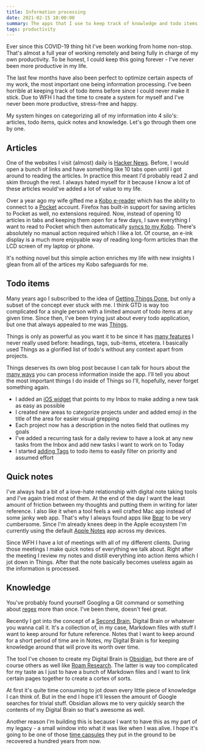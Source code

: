 ```yaml
---
title: Information processing
date: 2021-02-15 10:00:00
summary: The apps that I use to keep track of knowledge and todo items.
tags: productivity
---
```


Ever since this COVID-19 thing hit I've been working from home non-stop. That's almost a full year of working remotely and being fully in charge of my own productivity. To be honest, I could keep this going forever - I've never been more productive in my life.

The last few months have also been perfect to optimize certain aspects of my work, the most important one being information processing. I've been horrible at keeping track of todo items before since I could never make it stick. Due to WFH I had the time to create a system for myself and I've never been more productive, stress-free and happy.

My system hinges on categorizing all of my information into 4 silo's: articles, todo items, quick notes and knowledge. Let's go through them one by one.

## Articles

One of the websites I visit (almost) daily is [Hacker News](https://news.ycombinator.com/). Before, I would open a bunch of links and have something like 10 tabs open until I got around to reading the articles. In practice this meant I'd probably read 2 and skim through the rest. I always hated myself for it because I know a lot of these articles would've added a lot of value to my life.

Over a year ago my wife gifted me a [Kobo e-reader](https://gl.kobobooks.com/collections/all) which has the ability to connect to a [Pocket](https://getpocket.com/) account. Firefox has built-in support for saving articles to Pocket as well, no extensions required. Now, instead of opening 10 articles in tabs and keeping them open for a few days, I save everything I want to read to Pocket which then automatically [syncs to my Kobo](https://help.getpocket.com/article/1006-getting-started-with-kobo). There's absolutely no manual action required which I like a lot. Of course, an e-ink display is a much more enjoyable way of reading long-form articles than the LCD screen of my laptop or phone.

It's nothing novel but this simple action enriches my life with new insights I glean from all of the artices my Kobo safeguards for me.

## Todo items

Many years ago I subscribed to the idea of [Getting Things Done](https://gettingthingsdone.com/), but only a subset of the concept ever stuck with me. I think GTD is way too complicated for a single person with a limited amount of todo items at any given time. Since then, I've been trying just about every todo application, but one that always appealed to me was [Things](https://culturedcode.com/things/).

Things is only as powerful as you want it to be since it has [many features](https://culturedcode.com/things/guide/) I never really used before: headings, tags, sub-items, etcetera. I basically used Things as a glorified list of todo's without any context apart from projects.

Things deserves its own blog post because I can talk for hours about the [many ways](https://www.youtube.com/watch?v=9oBuOrrBskw) you can process information inside the app. I'll tell you about the most important things I do inside of Things so I'll, hopefully, never forget something again.

- I added an [iOS widget](https://culturedcode.com/things/support/articles/2803567/) that points to my Inbox to make adding a new task as easy as possible
- I created new areas to categorize projects under and added emoji in the title of the area for easier visual grepping
- Each project now has a description in the notes field that outlines my goals
- I've added a recurring task for a daily review to have a look at any new tasks from the Inbox and add new tasks I want to work on to Today
- I started [adding Tags](https://culturedcode.com/things/support/articles/2803581/) to todo items to easily filter on priority and assumed effort

## Quick notes

I've always had a bit of a love-hate relationship with digital note taking tools and I've again tried most of them. At the end of the day I want the least amount of friction between my thoughts and putting them in writing for later reference. I also like it when a tool feels a well crafted Mac app instead of some janky web app. That's why I always found apps like [Bear](https://bear.app/) to be very cumbersome. Since I'm already knees deep in the Apple ecosystem I'm currently using the default [Apple Notes](https://www.icloud.com/notes) app across my devices.

Since WFH I have a lot of meetings with all of my different clients. During those meetings I make quick notes of everything we talk about. Right after the meeting I review my notes and distill everything into action items which I jot down in Things. After that the note basically becomes useless again as the information is processed.

## Knowledge

You've probably found yourself Googling a Git command or something about [regex](https://en.wikipedia.org/wiki/Regular_expression) more than once. I've been there, doesn't feel great.

Recently I got into the concept of a [Second Brain](https://www.youtube.com/watch?v=OP3dA2GcAh8), Digital Brain or whatever you wanna call it. It's a collection of, in my case, Markdown files with stuff I want to keep around for future reference. Notes that I want to keep around for a short period of time are in Notes, my Digital Brain is for keeping knowledge around that will prove its worth over time.

The tool I've chosen to create my Digital Brain is [Obsidian](https://obsidian.md/), but there are of course others as well like [Roam Research](https://roamresearch.com/). The latter is way too complicated for my taste as I just to have a bunch of Markdown files and I want to link certain pages together to create a cortex of sorts.

At first it's quite time consuming to jot down every little piece of knowledge I can think of. But in the end I hope it'll lessen the amount of Google searches for trivial stuff. Obsidian allows me to very quickly search the contents of my Digital Brain so that's awesome as well.

Another reason I'm building this is because I want to have this as my part of my legacy - a small window into what it was like when I was alive. I hope it's going to be one of those [time capsules](https://en.wikipedia.org/wiki/Time_capsule) they put in the ground to be recovered a hundred years from now.
